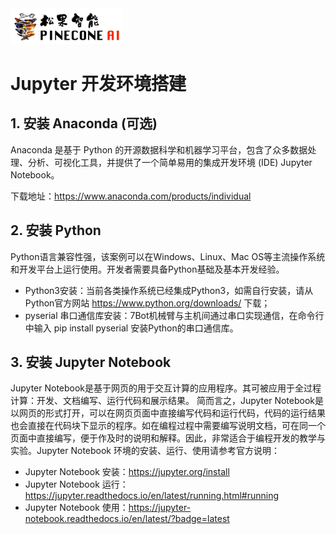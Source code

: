 <img src="../docs/images/PineconeAI-logo.jpg"  width="180x">   

# Jupyter 开发环境搭建

## 1. 安装 Anaconda (可选)
Anaconda 是基于 Python 的开源数据科学和机器学习平台，包含了众多数据处理、分析、可视化工具，并提供了一个简单易用的集成开发环境 (IDE) Jupyter Notebook。

下载地址：https://www.anaconda.com/products/individual

## 2. 安装 Python
Python语言兼容性强，该案例可以在Windows、Linux、Mac OS等主流操作系统和开发平台上运行使用。开发者需要具备Python基础及基本开发经验。

* Python3安装：当前各类操作系统已经集成Python3，如需自行安装，请从Python官方网站 https://www.python.org/downloads/ 下载；
* pyserial 串口通信库安装：7Bot机械臂与主机间通过串口实现通信，在命令行中输入 pip install pyserial 安装Python的串口通信库。


## 3. 安装 Jupyter Notebook
Jupyter Notebook是基于网页的用于交互计算的应用程序。其可被应用于全过程计算：开发、文档编写、运行代码和展示结果。
简而言之，Jupyter Notebook是以网页的形式打开，可以在网页页面中直接编写代码和运行代码，代码的运行结果也会直接在代码块下显示的程序。如在编程过程中需要编写说明文档，可在同一个页面中直接编写，便于作及时的说明和解释。因此，非常适合于编程开发的教学与实验。Jupyter Notebook 环境的安装、运行、使用请参考官方说明：

* Jupyter Notebook 安装：https://jupyter.org/install
* Jupyter Notebook 运行：https://jupyter.readthedocs.io/en/latest/running.html#running
* Jupyter Notebook 使用：https://jupyter-notebook.readthedocs.io/en/latest/?badge=latest